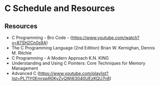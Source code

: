 # C Schedule and Resources

## Resources

- C Programming - Bro Code - (https://www.youtube.com/watch?v=87SH2Cn0s9A)
- The C Programming Language (2nd Edition) Brian W. Kernighan, Dennis M. Ritchie
- C Programming - A Modern Approach K.N. KING
- Understanding and Using C Pointers: Core Techniques for Memory Management
- Advanced C (https://www.youtube.com/playlist?list=PL71Y0EmrppR0KyZvQWj63040UEzKQU7n8)
